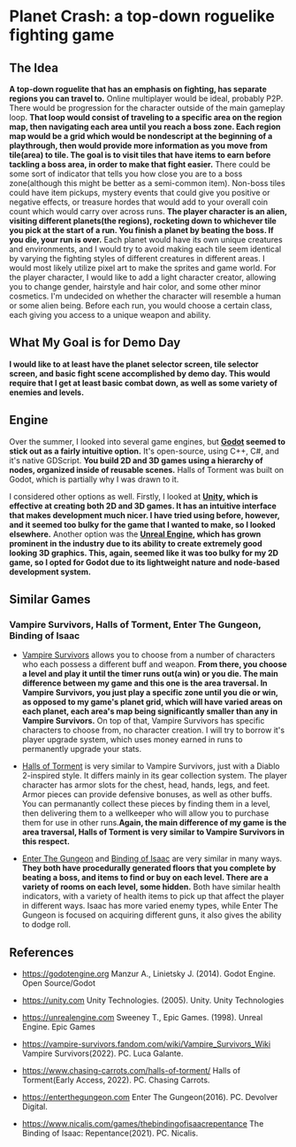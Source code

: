 <link href="/retro.css" rel="stylesheet">

# Planet Crash: a top-down roguelike fighting game # 

## The Idea ##
**A top-down roguelite that has an emphasis on fighting, has separate regions you can travel to.** Online multiplayer would be ideal, probably P2P. There would be progression for the character outside of the main gameplay loop.
**That loop would consist of traveling to a specific area on the region map, then navigating each area until you reach a boss zone. Each region map would be a grid which would be nondescript at the beginning of a playthrough, then would provide
more information as you move from tile(area) to tile. The goal is to visit tiles that have items to earn before tackling a boss area, in order to make that fight easier.** There could be some sort of indicator that tells you 
how close you are to a boss zone(although this might be better as a semi-common item). Non-boss tiles could have item pickups, mystery events that could give you positive or negative effects, or treasure hordes that would add 
to your overall coin count which would carry over across runs. **The player character is an alien, visiting different planets(the regions), rocketing down to whichever tile you pick at the start of a run. You finish 
a planet by beating the boss. If you die, your run is over.** Each planet would have its own unique creatures and environments, and I would try to avoid making each tile seem identical by varying the fighting styles of different creatures in 
different areas. I would most likely utilize pixel art to make the sprites and game world. For the player character, I would like to add a light character creator, allowing you to change gender, hairstyle and hair color, and some other minor cosmetics. I'm undecided on whether the character will resemble a human or some alien being. Before each run, you would choose a certain class, each giving you access to a unique weapon and ability. 

## What My Goal is for Demo Day ##
**I would like to at least have the planet selector screen, tile selector screen, and basic fight scene accomplished by demo day. This would require that I get at least basic combat down, as well as some variety of enemies and levels.**

## Engine ##
Over the summer, I looked into several game engines, but **[Godot](#godot) seemed to stick out as a fairly intuitive option.** It's open-source, using C++, C#, and it's native GDScript. **You build 2D and 3D games using a hierarchy of nodes, organized inside of reusable scenes.** Halls of Torment was built on Godot, which is partially why I was drawn to it.

I considered other options as well. Firstly, I looked at **[Unity](#unity), which is effective at creating both 2D and 3D games. It has an intuitive interface that makes development much nicer. I have tried using before, however, and it seemed too bulky for the game that I wanted to make, so I looked elsewhere.** Another option was the **[Unreal Engine](#unreal), which has grown prominent in the industry due to its ability to create extremely good looking 3D graphics. This, again, seemed like it was too bulky for my 2D game, so I opted for Godot due to its lightweight nature and node-based development system.**

## Similar Games ##
### Vampire Survivors, Halls of Torment, Enter The Gungeon, Binding of Isaac ###

- [Vampire Survivors](#survivors) allows you to choose from a number of characters who each possess a different buff and weapon. **From there, you choose a level and play it until the timer runs out(a win) or you die. The main difference between 
        my game and this one is the area traversal. In Vampire Survivors, you just play a specific zone until you die or win, as opposed to my game's planet grid, which will have varied areas on each planet, each area's map 
        being significantly smaller than any in Vampire Survivors.** On top of that, Vampire Survivors has specific characters to choose from, no character creation. I will try to borrow it's player upgrade system, which uses money 
        earned in runs to permanently upgrade your stats. 
        
- [Halls of Torment](#halls) is very similar to Vampire Survivors, just with a Diablo 2-inspired style. It differs mainly in its gear collection system. The player character has armor slots for the chest, head, hands, legs, and feet. 
        Armor pieces can provide defensive bonuses, as well as other buffs. You can permanantly collect these pieces by finding them in a level, then delivering them to a wellkeeper who will allow you to purchase them for use in 
        other runs.**Again, the main difference of my game is the area traversal, Halls of Torment is very similar to Vampire Survivors in this respect.**
        
- [Enter The Gungeon](#gungeon) and [Binding of Isaac](#isaac)  are very similar in many ways. **They both have procedurally generated floors that you complete by beating a boss, and items to find or buy on each level. There are a variety of rooms on each level, some hidden.** Both have similar health indicators, with a variety of health items to pick up that affect the player in different ways. Isaac has more varied enemy types, while Enter The Gungeon is focused on acquiring different guns, it also gives the ability to dodge roll.

## References ##

- <a name="godot"></a>https://godotengine.org Manzur A., Linietsky J. (2014). Godot Engine. Open Source/Godot

- <a name="unity"></a>https://unity.com Unity Technologies. (2005). Unity. Unity Technologies 

- <a name="unreal"></a>https://unrealengine.com Sweeney T., Epic Games. (1998). Unreal Engine. Epic Games

- <a name="survivors"></a>https://vampire-survivors.fandom.com/wiki/Vampire_Survivors_Wiki Vampire Survivors(2022). PC. Luca Galante.

- <a name="halls"></a>https://www.chasing-carrots.com/halls-of-torment/ Halls of Torment(Early Access, 2022). PC. Chasing Carrots.

- <a name="gungeon"></a>https://enterthegungeon.com Enter The Gungeon(2016). PC. Devolver Digital.

- <a name="isaac"></a>https://www.nicalis.com/games/thebindingofisaacrepentance The Binding of Isaac: Repentance(2021). PC. Nicalis.
        
